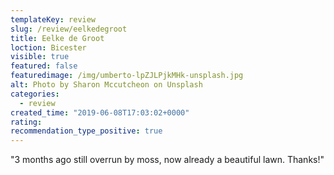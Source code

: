 ```yaml
---
templateKey: review
slug: /review/eelkedegroot
title: Eelke de Groot
loction: Bicester
visible: true
featured: false
featuredimage: /img/umberto-lpZJLPjkMHk-unsplash.jpg
alt: Photo by Sharon Mccutcheon on Unsplash
categories:
  - review
created_time: "2019-06-08T17:03:02+0000"
rating: 
recommendation_type_positive: true
---
```

"3 months ago still overrun by moss, now already a beautiful lawn. Thanks!"